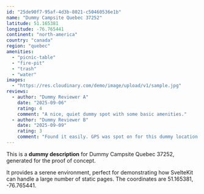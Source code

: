 ```yaml
---
id: "25de90f7-95af-4d3b-8021-c50460536e1b"
name: "Dummy Campsite Quebec 37252"
latitude: 51.165381
longitude: -76.765441
continent: "north-america"
country: "canada"
region: "quebec"
amenities:
  - "picnic-table"
  - "fire-pit"
  - "trash"
  - "water"
images:
  - "https://res.cloudinary.com/demo/image/upload/v1/sample.jpg"
reviews:
  - author: "Dummy Reviewer A"
    date: "2025-09-06"
    rating: 4
    comment: "A nice, quiet dummy spot with some basic amenities."
  - author: "Dummy Reviewer B"
    date: "2025-09-09"
    rating: 3
    comment: "Found it easily. GPS was spot on for this dummy location."
---
```


This is a **dummy description** for Dummy Campsite Quebec 37252, generated for the proof of concept.

It provides a serene environment, perfect for demonstrating how SvelteKit can handle a large number of static pages. The coordinates are 51.165381, -76.765441.
